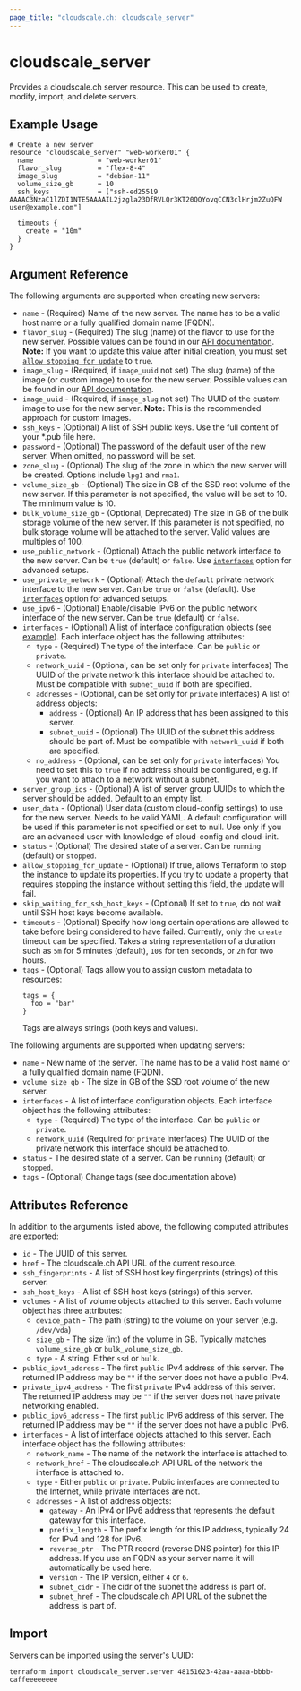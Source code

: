 ```yaml
---
page_title: "cloudscale.ch: cloudscale_server"
---
```


# cloudscale\_server

Provides a cloudscale.ch server resource. This can be used to create, modify, import, and delete servers. 

## Example Usage

```hcl
# Create a new server
resource "cloudscale_server" "web-worker01" {
  name                = "web-worker01"
  flavor_slug         = "flex-8-4"
  image_slug          = "debian-11"
  volume_size_gb      = 10
  ssh_keys            = ["ssh-ed25519 AAAAC3NzaC1lZDI1NTE5AAAAIL2jzgla23DfRVLQr3KT20QQYovqCCN3clHrjm2ZuQFW user@example.com"]
  
  timeouts {
    create = "10m"
  }
}
```

## Argument Reference

The following arguments are supported when creating new servers:

* `name` - (Required) Name of the new server. The name has to be a valid host name or a fully qualified domain name (FQDN).
* `flavor_slug` - (Required) The slug (name) of the flavor to use for the new server. Possible values can be found in our [API documentation](https://www.cloudscale.ch/en/api/v1#flavors).
    **Note:** If you want to update this value after initial creation, you must set [`allow_stopping_for_update`](#allow_stopping_for_update) to `true`.
* `image_slug` - (Required, if `image_uuid` not set) The slug (name) of the image (or custom image) to use for the new server. Possible values can be found in our [API documentation](https://www.cloudscale.ch/en/api/v1#images).
* `image_uuid` - (Required, if `image_slug` not set) The UUID of the custom image to use for the new server. **Note:** This is the recommended approach for custom images.
* `ssh_keys` - (Optional) A list of SSH public keys. Use the full content of your \*.pub file here.
* `password` - (Optional) The password of the default user of the new server. When omitted, no password will be set.
* `zone_slug` - (Optional) The slug of the zone in which the new server will be created. Options include `lpg1` and `rma1`.
* `volume_size_gb` - (Optional) The size in GB of the SSD root volume of the new server. If this parameter is not specified, the value will be set to 10. The minimum value is 10.
* `bulk_volume_size_gb` - (Optional, Deprecated) The size in GB of the bulk storage volume of the new server. If this parameter is not specified, no bulk storage volume will be attached to the server. Valid values are multiples of 100.
* `use_public_network` - (Optional) Attach the public network interface to the new server. Can be `true` (default) or `false`. Use [`interfaces`](#interfaces) option for advanced setups.
* `use_private_network` - (Optional) Attach the `default` private network interface to the new server. Can be `true` or `false` (default). Use [`interfaces`](#interfaces) option for advanced setups.
* `use_ipv6` - (Optional) Enable/disable IPv6 on the public network interface of the new server. Can be `true` (default) or `false`.
* `interfaces` - (Optional) A list of interface configuration objects (see [example](network.html)). Each interface object has the following attributes:
    * `type` - (Required) The type of the interface. Can be `public` or `private`.
    * `network_uuid` - (Optional, can be set only for `private` interfaces) The UUID of the private network this interface should be attached to. Must be compatible with `subnet_uuid` if both are specified.
    * `addresses` - (Optional, can be set only for `private` interfaces) A list of address objects:
        * `address` - (Optional) An IP address that has been assigned to this server.
        * `subnet_uuid` - (Optional) The UUID of the subnet this address should be part of. Must be compatible with `network_uuid` if both are specified.
    * `no_address` - (Optional, can be set only for `private` interfaces) You need to set this to `true` if no address should be configured, e.g. if you want to attach to a network without a subnet. 
* `server_group_ids` - (Optional) A list of server group UUIDs to which the server should be added. Default to an empty list.
* `user_data` - (Optional) User data (custom cloud-config settings) to use for the new server. Needs to be valid YAML. A default configuration will be used if this parameter is not specified or set to null. Use only if you are an advanced user with knowledge of cloud-config and cloud-init.
* `status` - (Optional) The desired state of a server. Can be `running` (default) or `stopped`.
* `allow_stopping_for_update` - (Optional) If true, allows Terraform to stop the instance to update its properties. If you try to update a property that requires stopping the instance without setting this field, the update will fail.
* `skip_waiting_for_ssh_host_keys` - (Optional) If set to `true`, do not wait until SSH host keys become available.
* `timeouts` - (Optional) Specify how long certain operations are allowed to take before being considered to have failed. Currently, only the `create` timeout can be specified. Takes a string representation of a duration such as `5m` for 5 minutes (default), `10s` for ten seconds, or `2h` for two hours.
* `tags` - (Optional) Tags allow you to assign custom metadata to resources:
  ```
  tags = {
    foo = "bar"
  }
  ```
  Tags are always strings (both keys and values).

The following arguments are supported when updating servers:

* `name` - New name of the server. The name has to be a valid host name or a fully qualified domain name (FQDN).
* `volume_size_gb` - The size in GB of the SSD root volume of the new server.
* `interfaces` - A list of interface configuration objects. Each interface object has the following attributes:
    * `type` - (Required) The type of the interface. Can be `public` or `private`.
    * `network_uuid` (Required for `private` interfaces) The UUID of the private network this interface should be attached to.
* `status` - The desired state of a server. Can be `running` (default) or `stopped`.
* `tags` - (Optional) Change tags (see documentation above)


## Attributes Reference

In addition to the arguments listed above, the following computed attributes are exported:

* `id` - The UUID of this server.
* `href` - The cloudscale.ch API URL of the current resource.
* `ssh_fingerprints` - A list of SSH host key fingerprints (strings) of this server.
* `ssh_host_keys` - A list of SSH host keys (strings) of this server.
* `volumes` - A list of volume objects attached to this server. Each volume object has three attributes:
    * `device_path` - The path (string) to the volume on your server (e.g. `/dev/vda`)
    * `size_gb` - The size (int) of the volume in GB. Typically matches `volume_size_gb` or `bulk_volume_size_gb`.
    * `type` - A string. Either `ssd` or `bulk`.
* `public_ipv4_address` - The first `public` IPv4 address of this server. The returned IP address may be `""` if the server does not have a public IPv4.
* `private_ipv4_address` - The first `private` IPv4 address of this server. The returned IP address may be `""` if the server does not have private networking enabled.
* `public_ipv6_address` - The first `public` IPv6 address of this server. The returned IP address may be `""` if the server does not have a public IPv6.
* `interfaces` - A list of interface objects attached to this server. Each interface object has the following attributes:
    * `network_name` - The name of the network the interface is attached to.
    * `network_href` - The cloudscale.ch API URL of the network the interface is attached to.
    * `type` - Either `public` or `private`. Public interfaces are connected to the Internet, while private interfaces are not.
    * `addresses` - A list of address objects:
        * `gateway` - An IPv4 or IPv6 address that represents the default gateway for this interface.
        * `prefix_length` - The prefix length for this IP address, typically 24 for IPv4 and 128 for IPv6.
        * `reverse_ptr` - The PTR record (reverse DNS pointer) for this IP address. If you use an FQDN as your server name it will automatically be used here.
        * `version` - The IP version, either `4` or `6`.
        * `subnet_cidr` - The cidr of the subnet the address is part of.
        * `subnet_href` - The cloudscale.ch API URL of the subnet the address is part of.


## Import

Servers can be imported using the server's UUID:

```
terraform import cloudscale_server.server 48151623-42aa-aaaa-bbbb-caffeeeeeeee
```
